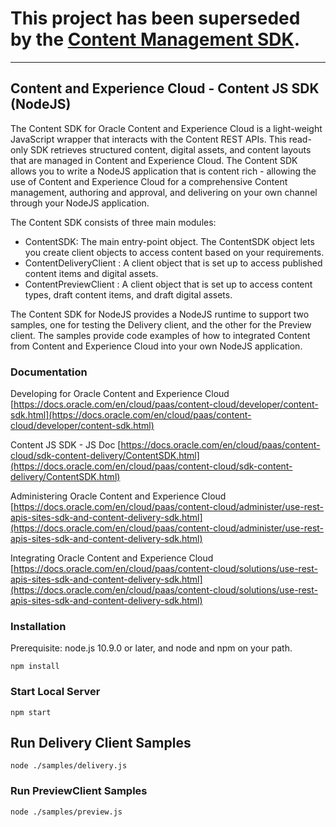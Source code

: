 # This project has been superseded by the [Content Management SDK](http://github.com/oracle/content-management-sdk).
---

## Content and Experience Cloud - Content JS SDK (NodeJS)
The Content SDK for Oracle Content and Experience Cloud is a light-weight JavaScript wrapper that interacts with the Content REST APIs. This read-only SDK retrieves structured content, digital assets, and content layouts that are managed in Content and Experience Cloud.  The Content SDK allows you to write a NodeJS application that is content rich - allowing the use of Content and Experience Cloud for a comprehensive Content management, authoring and approval, and delivering on your own channel through your NodeJS application.

The Content SDK consists of three main modules:

- ContentSDK: The main entry-point object. The ContentSDK object lets you create client objects to access content based on your requirements.
- ContentDeliveryClient : A client object that is set up to access published content items and digital assets.
- ContentPreviewClient : A client object that is set up to access content types, draft content items, and draft digital assets. 

The Content SDK for NodeJS provides a NodeJS runtime to support two samples, one for testing the Delivery client, and the other for the Preview client.  The samples provide code examples of how to integrated Content from Content and Experience Cloud into your own NodeJS application.

### Documentation

Developing for Oracle Content and Experience Cloud
[https://docs.oracle.com/en/cloud/paas/content-cloud/developer/content-sdk.html](https://docs.oracle.com/en/cloud/paas/content-cloud/developer/content-sdk.html)

Content JS SDK - JS Doc
[https://docs.oracle.com/en/cloud/paas/content-cloud/sdk-content-delivery/ContentSDK.html](https://docs.oracle.com/en/cloud/paas/content-cloud/sdk-content-delivery/ContentSDK.html)

Administering Oracle Content and Experience Cloud
[https://docs.oracle.com/en/cloud/paas/content-cloud/administer/use-rest-apis-sites-sdk-and-content-delivery-sdk.html](https://docs.oracle.com/en/cloud/paas/content-cloud/administer/use-rest-apis-sites-sdk-and-content-delivery-sdk.html)

Integrating Oracle Content and Experience Cloud
[https://docs.oracle.com/en/cloud/paas/content-cloud/solutions/use-rest-apis-sites-sdk-and-content-delivery-sdk.html](https://docs.oracle.com/en/cloud/paas/content-cloud/solutions/use-rest-apis-sites-sdk-and-content-delivery-sdk.html)

### Installation
Prerequisite: node.js 10.9.0 or later, and node and npm on your path.

`npm install`

### Start Local Server

`npm start`

## Run Delivery Client Samples

`node ./samples/delivery.js`

### Run PreviewClient Samples

`node ./samples/preview.js`
